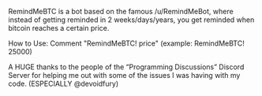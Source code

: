 RemindMeBTC is a bot based on the famous /u/RemindMeBot, where instead of getting reminded in 2 weeks/days/years, you get reminded when bitcoin reaches a certain price.

How to Use: Comment "RemindMeBTC! price" (example: RemindMeBTC! 25000)

A HUGE thanks to the people of the “Programming Discussions” Discord Server for helping me out with some of the issues I was having with my code. (ESPECIALLY @devoidfury)
